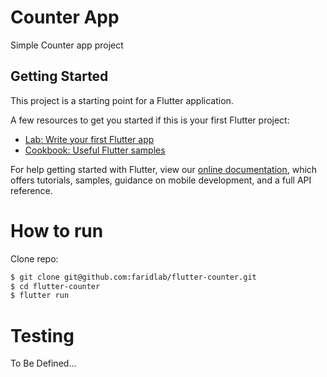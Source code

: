 # Counter App

Simple Counter app project

## Getting Started

This project is a starting point for a Flutter application.

A few resources to get you started if this is your first Flutter project:

- [Lab: Write your first Flutter app](https://flutter.dev/docs/get-started/codelab)
- [Cookbook: Useful Flutter samples](https://flutter.dev/docs/cookbook)

For help getting started with Flutter, view our
[online documentation](https://flutter.dev/docs), which offers tutorials,
samples, guidance on mobile development, and a full API reference.

# How to run
Clone repo:
```bash
$ git clone git@github.com:faridlab/flutter-counter.git
$ cd flutter-counter
$ flutter run
```

# Testing
To Be Defined...
